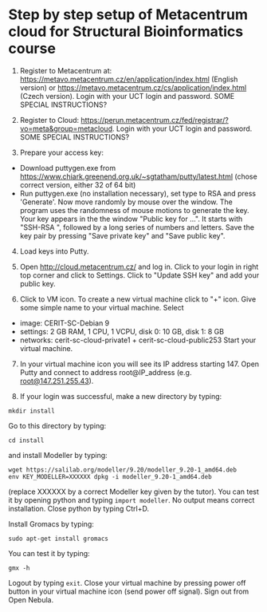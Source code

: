 # Step by step setup of Metacentrum cloud for Structural Bioinformatics course

1. Register to Metacentrum at:
https://metavo.metacentrum.cz/en/application/index.html (English version) or
https://metavo.metacentrum.cz/cs/application/index.html (Czech version).
Login with your UCT login and password. SOME SPECIAL INSTRUCTIONS?

2. Register to Cloud:
https://perun.metacentrum.cz/fed/registrar/?vo=meta&group=metacloud.
Login with your UCT login and password. SOME SPECIAL INSTRUCTIONS?

3. Prepare your access key:
- Download puttygen.exe from https://www.chiark.greenend.org.uk/~sgtatham/putty/latest.html (chose correct version, either 32 of 64 bit)
- Run puttygen.exe (no installation necessary), set type to RSA and press 'Generate'. Now move randomly by mouse over the window. The program uses the randomness of mouse motions to generate the key. Your key appears in the the window "Public key for ...". It starts with "SSH-RSA ", followed by a long series of numbers and letters. Save the key pair by pressing "Save private key" and "Save public key".

4. Load keys into Putty.

5. Open http://cloud.metacentrum.cz/ and log in. Click to your login in right top corner and click to Settings. Click to "Update SSH key" and add your public key.

6. Click to VM icon. To create a new virtual machine click to "+" icon. Give some simple name to your virtual machine. Select
- image: CERIT-SC-Debian 9
- settings: 2 GB RAM, 1 CPU, 1 VCPU, disk 0: 10 GB, disk 1: 8 GB
- networks: cerit-sc-cloud-private1 + cerit-sc-cloud-public253
Start your virtual machine.

7. In your virtual machine icon you will see its IP address starting 147. Open Putty and connect to address root@IP_address (e.g. root@147.251.255.43).

8. If your login was successful, make a new directory by typing:
```
mkdir install
```
Go to this directory by typing:
```
cd install
```
and install Modeller by typing:
```
wget https://salilab.org/modeller/9.20/modeller_9.20-1_amd64.deb
env KEY_MODELLER=XXXXXX dpkg -i modeller_9.20-1_amd64.deb 
```
(replace XXXXXX by a correct Modeller key given by the tutor). You can test it by opening python and typing `import modeller`. No output means correct installation. Close python by typing Ctrl+D.

Install Gromacs by typing:
```
sudo apt-get install gromacs
```
You can test it by typing:
```
gmx -h
```

Logout by typing `exit`. Close your virtual machine by pressing power off button in your virtual machine icon (send power off signal). Sign out from Open Nebula.




